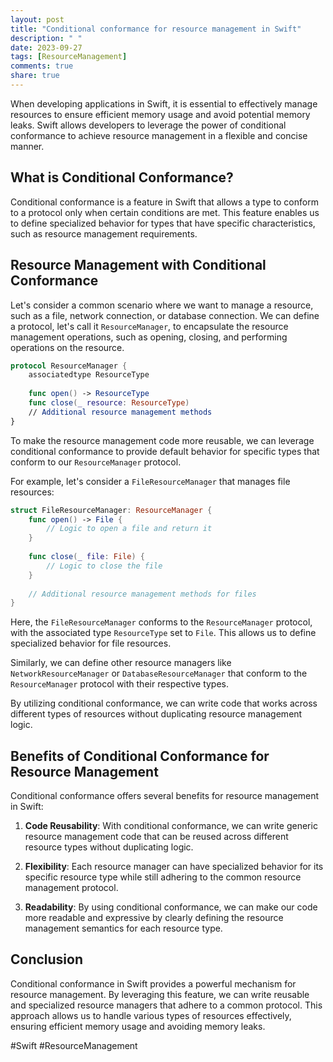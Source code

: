 ```yaml
---
layout: post
title: "Conditional conformance for resource management in Swift"
description: " "
date: 2023-09-27
tags: [ResourceManagement]
comments: true
share: true
---
```


When developing applications in Swift, it is essential to effectively manage resources to ensure efficient memory usage and avoid potential memory leaks. Swift allows developers to leverage the power of conditional conformance to achieve resource management in a flexible and concise manner.

## What is Conditional Conformance?

Conditional conformance is a feature in Swift that allows a type to conform to a protocol only when certain conditions are met. This feature enables us to define specialized behavior for types that have specific characteristics, such as resource management requirements.

## Resource Management with Conditional Conformance

Let's consider a common scenario where we want to manage a resource, such as a file, network connection, or database connection. We can define a protocol, let's call it `ResourceManager`, to encapsulate the resource management operations, such as opening, closing, and performing operations on the resource.

```swift
protocol ResourceManager {
    associatedtype ResourceType
    
    func open() -> ResourceType
    func close(_ resource: ResourceType)
    // Additional resource management methods
}
```

To make the resource management code more reusable, we can leverage conditional conformance to provide default behavior for specific types that conform to our `ResourceManager` protocol.

For example, let's consider a `FileResourceManager` that manages file resources:

```swift
struct FileResourceManager: ResourceManager {
    func open() -> File {
        // Logic to open a file and return it
    }
    
    func close(_ file: File) {
        // Logic to close the file
    }
    
    // Additional resource management methods for files
}
```

Here, the `FileResourceManager` conforms to the `ResourceManager` protocol, with the associated type `ResourceType` set to `File`. This allows us to define specialized behavior for file resources.

Similarly, we can define other resource managers like `NetworkResourceManager` or `DatabaseResourceManager` that conform to the `ResourceManager` protocol with their respective types.

By utilizing conditional conformance, we can write code that works across different types of resources without duplicating resource management logic.

## Benefits of Conditional Conformance for Resource Management

Conditional conformance offers several benefits for resource management in Swift:

1. **Code Reusability**: With conditional conformance, we can write generic resource management code that can be reused across different resource types without duplicating logic.

2. **Flexibility**: Each resource manager can have specialized behavior for its specific resource type while still adhering to the common resource management protocol.

3. **Readability**: By using conditional conformance, we can make our code more readable and expressive by clearly defining the resource management semantics for each resource type.

## Conclusion

Conditional conformance in Swift provides a powerful mechanism for resource management. By leveraging this feature, we can write reusable and specialized resource managers that adhere to a common protocol. This approach allows us to handle various types of resources effectively, ensuring efficient memory usage and avoiding memory leaks.

#Swift #ResourceManagement